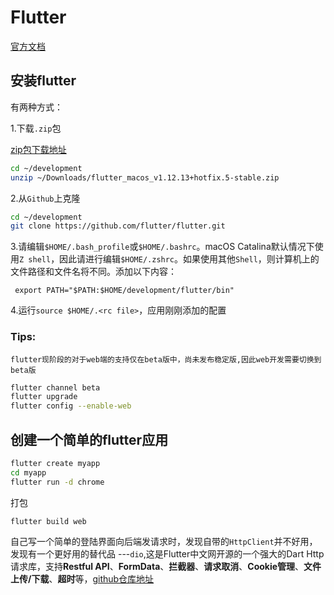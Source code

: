 # Flutter

[官方文档](https://flutter.dev/docs/get-started/install)

## 安装flutter

有两种方式：

1.下载`.zip`包

[zip包下载地址](https://storage.googleapis.com/flutter_infra/releases/stable/macos/flutter_macos_v1.12.13+hotfix.5-stable.zip)

```bash
cd ~/development
unzip ~/Downloads/flutter_macos_v1.12.13+hotfix.5-stable.zip
```

2.从`Github`上克隆

```bash
cd ~/development
git clone https://github.com/flutter/flutter.git
```

3.请编辑`$HOME/.bash_profile`或`$HOME/.bashrc`。macOS Catalina默认情况下使用`Z shell`，因此请进行编辑`$HOME/.zshrc`。如果使用其他`Shell`，则计算机上的文件路径和文件名将不同。添加以下内容：

` export PATH="$PATH:$HOME/development/flutter/bin"`

4.运行`source $HOME/.<rc file>`，应用刚刚添加的配置


### Tips:

```
flutter现阶段的对于web端的支持仅在beta版中，尚未发布稳定版,因此web开发需要切换到beta版
```

```bash
flutter channel beta
flutter upgrade
flutter config --enable-web
```

## 创建一个简单的flutter应用

```bash
flutter create myapp
cd myapp
flutter run -d chrome
```

打包

```bash
flutter build web
```

自己写一个简单的登陆界面向后端发请求时，发现自带的`HttpClient`并不好用，发现有一个更好用的替代品 ---`dio`,这是Flutter中文网开源的一个强大的Dart Http请求库，支持**Restful API**、**FormData**、**拦截器**、**请求取消**、**Cookie管理**、**文件上传/下载**、**超时**等，[github仓库地址](https://github.com/flutterchina/dio/blob/master/README-ZH.md)


